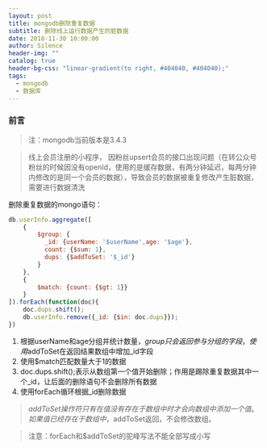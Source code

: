 ```yaml
---
layout: post
title: mongodb删除重复数据
subtitle: 删除线上运行数据产生的脏数据
date: 2018-11-30 10:00:00
author: Silence
header-img: ""
catalog: true
header-bg-css: "linear-gradient(to right, #404040, #404040);"
tags:
  - mongodb
  - 数据库
---
```


### 前言
 > 注：mongodb当前版本是3.4.3

 > 线上会员注册的小程序， 因粉丝upsert会员的接口出现问题（在转公众号粉丝的时候因没有openId，使用的是缓存数据，有两分钟延迟，每两分钟内修改的是同一个会员的数据），导致会员的数据被重复修改产生脏数据，需要进行数据清洗

删除重复数据的mongo语句：
```javascript
db.userInfo.aggregate([
    {
        $group: {
          _id: {userName: '$userName',age: '$age'},
          count: {$sum: 1},
          dups: {$addToSet: '$_id'}
        }
    },
    {
        $match: {count: {$gt: 1}}
    }
]).forEach(function(doc){
    doc.dups.shift();
    db.userInfo.remove({_id: {$in: doc.dups}});
})
```

1. 根据userName和age分组并统计数量，$group只会返回参与分组的字段，使用$addToSet在返回结果数组中增加_id字段
2. 使用$match匹配数量大于1的数据
3. doc.dups.shift();表示从数组第一个值开始删除；作用是踢除重复数据其中一个_id，让后面的删除语句不会删除所有数据
4. 使用forEach循环根据_id删除数据

> $addToSet 操作符只有在值没有存在于数组中时才会向数组中添加一个值。如果值已经存在于数组中，$addToSet返回，不会修改数组。

> 注意：forEach和$addToSet的驼峰写法不能全部写成小写
